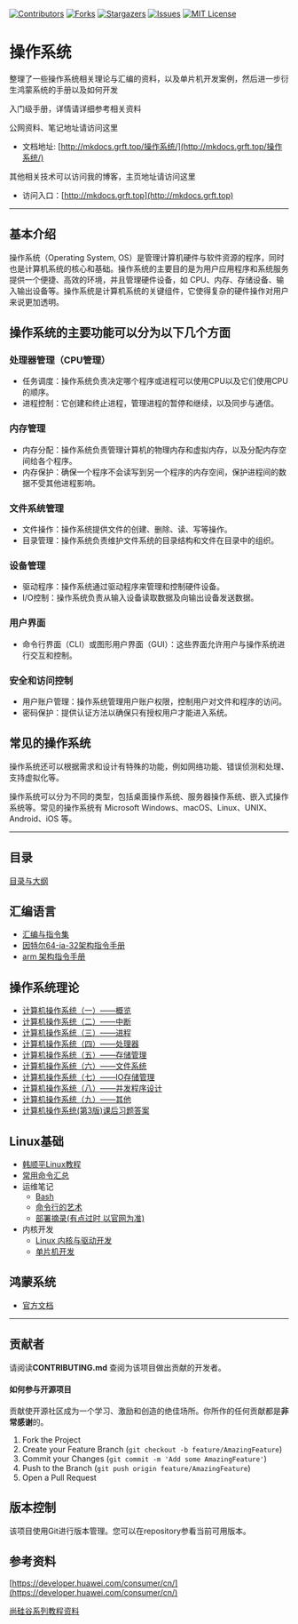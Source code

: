 <!-- PROJECT SHIELDS -->

[![Contributors][contributors-shield]][contributors-url]
[![Forks][forks-shield]][forks-url]
[![Stargazers][stars-shield]][stars-url]
[![Issues][issues-shield]][issues-url]
[![MIT License][license-shield]][license-url]
<!-- [![LinkedIn][linkedin-shield]][linkedin-url] -->

<!-- PROJECT LOGO -->

# 操作系统

整理了一些操作系统相关理论与汇编的资料，以及单片机开发案例，然后进一步衍生鸿蒙系统的手册以及如何开发

入门级手册，详情请详细参考相关资料

公网资料、笔记地址请访问这里 

- 文档地址: [http://mkdocs.grft.top/操作系统/](http://mkdocs.grft.top/操作系统/)

其他相关技术可以访问我的博客，主页地址请访问这里

- 访问入口：[http://mkdocs.grft.top](http://mkdocs.grft.top)

--------------------

## 基本介绍

操作系统（Operating System, OS）是管理计算机硬件与软件资源的程序，同时也是计算机系统的核心和基础。操作系统的主要目的是为用户应用程序和系统服务提供一个便捷、高效的环境，并且管理硬件设备，如 CPU、内存、存储设备、输入输出设备等。操作系统是计算机系统的关键组件，它使得复杂的硬件操作对用户来说更加透明。

## 操作系统的主要功能可以分为以下几个方面

### 处理器管理（CPU管理）
+ 任务调度：操作系统负责决定哪个程序或进程可以使用CPU以及它们使用CPU的顺序。
+ 进程控制：它创建和终止进程，管理进程的暂停和继续，以及同步与通信。

### 内存管理
+ 内存分配：操作系统负责管理计算机的物理内存和虚拟内存，以及分配内存空间给各个程序。
+ 内存保护：确保一个程序不会读写到另一个程序的内存空间，保护进程间的数据不受其他进程影响。

### 文件系统管理
+ 文件操作：操作系统提供文件的创建、删除、读、写等操作。
+ 目录管理：操作系统负责维护文件系统的目录结构和文件在目录中的组织。

### 设备管理
+ 驱动程序：操作系统通过驱动程序来管理和控制硬件设备。
+ I/O控制：操作系统负责从输入设备读取数据及向输出设备发送数据。

### 用户界面
+ 命令行界面（CLI）或图形用户界面（GUI）：这些界面允许用户与操作系统进行交互和控制。

### 安全和访问控制
+ 用户账户管理：操作系统管理用户账户权限，控制用户对文件和程序的访问。
+ 密码保护：提供认证方法以确保只有授权用户才能进入系统。

## 常见的操作系统
操作系统还可以根据需求和设计有特殊的功能，例如网络功能、错误侦测和处理、支持虚拟化等。

操作系统可以分为不同的类型，包括桌面操作系统、服务器操作系统、嵌入式操作系统等。常见的操作系统有 Microsoft Windows、macOS、Linux、UNIX、Android、iOS 等。


--------------------

## 目录

[目录与大纲](index.md)

## 汇编语言

+ [汇编与指令集](汇编语言/汇编与指令集.md)
+ [因特尔64-ia-32架构指令手册](汇编语言/64-ia-32-architectures-software-developer-vol-1-manual.pdf)
+ [arm 架构指令手册](汇编语言/arm指令集及汇编.pdf)


## 操作系统理论

+ [计算机操作系统（一）——概览](理论知识/计算机操作系统（一）——概览.md)
+ [计算机操作系统（二）——中断](理论知识/计算机操作系统（二）——中断.md)
+ [计算机操作系统（三）——进程](理论知识/计算机操作系统（三）——进程.md)
+ [计算机操作系统（四）——处理器](理论知识/计算机操作系统（四）——处理器.md)
+ [计算机操作系统（五）——存储管理](理论知识/计算机操作系统（五）——存储管理.md)
+ [计算机操作系统（六）——文件系统](理论知识/计算机操作系统（六）——文件系统.md)
+ [计算机操作系统（七）——IO存储管理](理论知识/计算机操作系统（七）——IO存储管理.md)
+ [计算机操作系统（八）——并发程序设计](理论知识/计算机操作系统（八）——并发程序设计.md)
+ [计算机操作系统（九）——其他](理论知识/计算机操作系统（九）——其他.md)
+ [计算机操作系统(第3版)课后习题答案](理论知识/计算机操作系统(第3版)课后习题答案.md)


## Linux基础

+ [韩顺平Linux教程](Linux基础/韩顺平_2021图解Linux全面升级.pdf)
+ [常用命令汇总](Linux基础/命令汇总.md)
+ 运维笔记
    + [Bash](运维笔记/bash.md)
    + [命令行的艺术](运维笔记/the-art-of-command-line.md)
    + [部署摘录(有点过时 以官网为准)](https://github.com/coregear/linux)
+ 内核开发
    + [Linux 内核与驱动开发](https://github.com/gatieme/LDD-LinuxDeviceDrivers)
    + [单片机开发](https://www.dotcpp.com/course/scm/)


## 鸿蒙系统

+ [官方文档](https://developer.harmonyos.com/cn/docs/documentation/doc-guides-V3/arkts-get-started-0000001504769321-V3)


-------------------

## 贡献者

请阅读**CONTRIBUTING.md** 查阅为该项目做出贡献的开发者。

#### 如何参与开源项目

贡献使开源社区成为一个学习、激励和创造的绝佳场所。你所作的任何贡献都是**非常感谢**的。


1. Fork the Project
2. Create your Feature Branch (`git checkout -b feature/AmazingFeature`)
3. Commit your Changes (`git commit -m 'Add some AmazingFeature'`)
4. Push to the Branch (`git push origin feature/AmazingFeature`)
5. Open a Pull Request


## 版本控制

该项目使用Git进行版本管理。您可以在repository参看当前可用版本。

<!-- ## 作者 -->
<!--  -->
<!-- [小昊子](https://github.com/worst001) -->
<!--  -->
<!-- 制做不易，如果有帮到你就请作者喝杯咖啡吧! -->
<!--  -->
<!-- ![支付宝加微信](https://xiyou-oss.oss-cn-shanghai.aliyuncs.com/%E5%85%AC%E4%BC%97%E5%8F%B7%E4%B8%8E%E6%94%AF%E4%BB%98/%E6%94%AF%E4%BB%98%E5%AE%9D%E5%8A%A0%E5%BE%AE%E4%BF%A1.jpg) -->
<!--  -->
<!-- 作者无聊时做的测试游戏，完全免费哦！ -->
<!--  -->
<!-- ![公众号](https://xiyou-oss.oss-cn-shanghai.aliyuncs.com/%E5%85%AC%E4%BC%97%E5%8F%B7%E4%B8%8E%E6%94%AF%E4%BB%98/%E5%85%AC%E4%BC%97%E5%8F%B7%E5%B0%8F.jpg) -->

## 参考资料

[https://developer.huawei.com/consumer/cn/](https://developer.huawei.com/consumer/cn/)

[尚硅谷系列教程资料](http://www.atguigu.com/opensource.shtml)

<!-- links -->
[your-project-path]:shaojintian/Best_README_template
[contributors-shield]: https://img.shields.io/github/contributors/worst001/mkdocs_os.svg?style=flat-square
[contributors-url]: https://github.com/worst001/mkdocs_os/graphs/contributors
[forks-shield]: https://img.shields.io/github/forks/worst001/mkdocs_os.svg?style=flat-square
[forks-url]: https://github.com/worst001/mkdocs_os/network/members
[stars-shield]: https://img.shields.io/github/stars/worst001/mkdocs_os.svg?style=flat-square
[stars-url]: https://github.com/worst001/mkdocs_os/stargazers
[issues-shield]: https://img.shields.io/github/issues/worst001/mkdocs_os.svg?style=flat-square
[issues-url]: https://img.shields.io/github/issues/worst001/mkdocs_os.svg
[license-shield]: https://img.shields.io/github/license/worst001/mkdocs_os.svg?style=flat-square
[license-url]: https://github.com/worst001/mkdocs_os/blob/main/LICENSE.txt
<!-- [linkedin-shield]: https://img.shields.io/badge/-LinkedIn-black.svg?style=flat-square&logo=linkedin&colorB=555 -->
<!-- [linkedin-url]: https://linkedin.com/in/shaojintian -->
